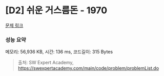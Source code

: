# [D2] 쉬운 거스름돈 - 1970 

[문제 링크](https://swexpertacademy.com/main/code/problem/problemDetail.do?contestProbId=AV5PsIl6AXIDFAUq) 

### 성능 요약

메모리: 56,936 KB, 시간: 136 ms, 코드길이: 315 Bytes



> 출처: SW Expert Academy, https://swexpertacademy.com/main/code/problem/problemList.do